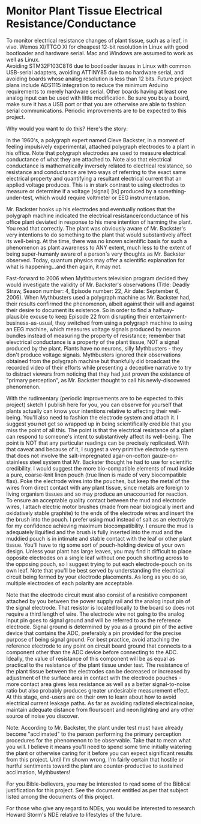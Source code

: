 # Monitor Plant Tissue Electrical Resistance/Conductance

To monitor electrical resistance changes of plant tissue, such as a leaf, in vivo.  Wemos XI/TTGO XI for cheapest 12-bit 
resolution in Linux with good bootloader and hardware serial.  Mac and Windows are assumed to work as well as Linux.  
Avoiding STM32F103C8T6 due to bootloader issues in Linux with common USB-serial adapters, avoiding ATTINY85 due to no 
hardware serial, and avoiding boards whose analog resolution is less than 12 bits.  Future project plans include ADS1115 
integration to reduce the minimum Arduino requirements to merely hardware serial.  Other boards having at least one 
analog input can be used with little modification.  Be sure you buy a board, make sure it has a USB port or that you are 
otherwise are able to fashion serial communications.  Periodic improvements are to be expected to this project.

Why would you want to do this?  Here's the story:

In the 1960's, a polygraph expert named Cleve Backster, in a moment of feeling impulsively experimental, attached 
polygraph electrodes to a plant in his office.  Note that polygraph electrodes are used to measure electrical 
conductance of what they are attached to.  Note also that electrical conductance is mathematically inversely related to 
electrical resistance, so resistance and conductance are two ways of referring to the exact same electrical property and 
quantifying a resultant electrical current that an applied voltage produces.  This is in stark contrast to using 
electrodes to measure or determine if a voltage (signal) [is] produced by a something-under-test, which would require 
voltmeter or EEG instrumentation.

Mr. Backster hooks up his electrodes and eventually notices that the polygraph machine indicated the electrical
resistance/conductance of his office plant deviated in response to his mere intention of harming the plant.  You read 
that correctly.  The plant was obviously aware of Mr. Backster's very intentions to do something to the plant that would 
substantively affect its well-being.  At the time, there was no known scientific basis for such a phenomenon as plant 
awareness to ANY extent, much less to the extent of being super-humanly aware of a person's very thoughts as Mr. 
Backster observed.  Today, quantum physics may offer a scientific explanation for what is happening...and then again, it 
may not.

Fast-forward to 2006 when Mythbusters television program decided they would investigate the validity of Mr. Backster's 
observations (Title: Deadly Straw, Season number: 4, Episode number: 22, Air date: September 6, 2006).  When Mythbusters
used a polygraph machine as Mr. Backster had, their results confirmed the phenomenon, albeit against their will and 
against their desire to document its existence.  So in order to find a halfway-plausible excuse to keep Episode 22 from 
disrupting their entertainment-business-as-usual, they switched from using a polygraph machine to using an EEG machine, 
which measures voltage signals produced by neuron bundles instead of measuring the property of resistance; remember that 
elevctrical conductance is a property of the plant tissue, NOT a signal produced by the plant.  Plants have no neurons, 
silly Mythbusters - they don't produce voltage signals.  Mythbusters ignored their observations obtained from the 
polygraph machine but thankfully did broadcast the recorded video of their efforts while presenting a deceptive 
narrative to try to distract viewers from noticing that they had just proven the existance of "primary perception", as 
Mr. Backster thought to call his newly-discovered phenomenon.

With the rudimentary (periodic improvements are to be expected to this project) sketch I publish here for you, you can 
observe for yourself that plants actually can know your intentions relative to affecting their well-being.  You'll also 
need to fashion the electrode system and attach it.  I suggest you not get so wrapped up in being scientifically 
credible that you miss the point of all this.  The point is that the electrical resistance of a plant can respond to 
someone's intent to substantively affect its well-being.  The point is NOT that any particular readings can be precisely 
replicated.  With that caveat and because of it, I suggest a very primitive electrode system that does not involve the 
salt-impregnated agar-on-cotton gauze-on-stainless steel system that Mr. Backster thought he had to use for scientific 
credibility.  I would suggest the more bio-compatible elements of mud inside a pure, coarse-knit linen pouch (true linen 
is made of very biocompatible flax).  Poke the electrode wires into the pouches, but keep the metal of the wires from 
direct contact with any plant tissue, since metals are foreign to living organism tissues and so may produce an 
unaccounted for reaction.  To ensure an acceptable quality contact between the mud and electrode wires, I attach 
electric motor brushes (made from near biologically inert and oxidatively stable graphite) to the ends of the electrode 
wires and insert the the brush into the pouch. I prefer using mud instead of salt as an electrolyte for my confidence 
achieving maximum biocompatibility.  I ensure the mud is adequately liquified and the brush is fully inserted into the 
mud and the muddied pouch is in intimate and stable contact with the leaf or other plant tissue.  You'll have to rig 
some sort of pouch-holding device of your own design.  Unless your plant has large leaves, you may find it difficult to 
place opposite electrodes on a single leaf without one pouch shorting across to the opposing pouch, so I suggest trying 
to put each electrode-pouch on its own leaf.  Note that you'll be best served by understanding the electrical circuit 
being formed by your electrode placements.  As long as you do so, multiple electrodes of each polarity are acceptable.

Note that the electrode circuit must also consist of a resistive component attached by you between the power supply rail 
and the analog input pin of the signal electrode.  That resistor is located locally to the board so does not require 
a third length of wire. The electrode wire not going to the analog input pin goes to signal ground and will be referred 
to as the reference electrode.  Signal ground is determined by you as a ground pin of the active device that contains 
the ADC, preferably a pin provided for the precise purpose of being  signal ground.  For best practice, avoid attaching 
the reference electrode to any point on circuit board ground that connects to a component other than the ADC device 
before connecting to the ADC.  Ideally, the value of resistance of this component will be as equal as practical to the 
resistance of the plant tissue under test.  The resistance of the plant tissue between the electrodes can be decreased 
or increased by adjustment of the surface area in contact with the electrode pouches - more contact area gives less 
resistance as well as a better signal-to-noise ratio but also probably produces greater undesirable measurement effect. 
At this stage, end-users are on their own to learn about how to avoid electrical current leakage paths.  As far as 
avoiding radiated electrical noise, maintain adequate distance from flourscent and neon lighting and any other source of 
noise you discover.

Note: According to Mr. Backster, the plant under test must have already become "acclimated" to the person performing the
primary perception procedures for the phenomenon to be observable.  Take that to mean what you will.  I believe it means 
you'll need to spend some time initially watering the plant or otherwise caring for it before you can expect significant 
results from this project.  Until I'm shown wrong, I'm fairly certain that hostile or hurtful sentiments toward the plant are counter-productive to sustained acclimation, Mythbusters!

For you Bible-believers, you may be interested to read some of the Biblical justification for this project.  See the document entitled as per that subject listed among the documents of this project.

For those who give any regard to NDEs, you would be interested to research Howard Storm's NDE relative to lifestyles of the future.
